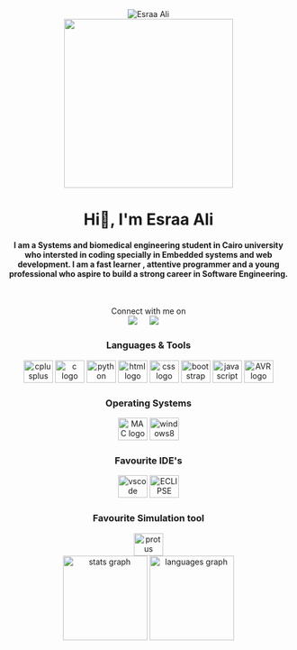 <!-- ### Hi there 👋 -->

<!--
**Esraa-alii/Esraa-alii** is a ✨ _special_ ✨ repository because its `README.md` (this file) appears on your GitHub profile.

Here are some ideas to get you started:

- 🔭 I’m currently working on ...
- 🌱 I’m currently learning ...
- 👯 I’m looking to collaborate on ...
- 🤔 I’m looking for help with ...
- 💬 Ask me about ...
- 📫 How to reach me: ...
- 😄 Pronouns: ...
- ⚡ Fun fact: ...
-->

<div align="center">
  <img src="https://komarev.com/ghpvc/?username=Esraa-alii&label=Profile%20views&color=0e75b6&style=flat" alt="Esraa Ali" />
</div>




<div align="center">
  <img height="300" src="https://cdn.dribbble.com/users/4055494/screenshots/15215756/media/d2b66c4ca0192aa26d103448b3d1518b.gif"  />
</div>





<h1 align="center">Hi👋, I'm Esraa Ali</h1>



<h4 align="center">I am a Systems and biomedical engineering student in Cairo university who intersted in coding specially in Embedded systems and web development. I am a fast learner , attentive programmer and a young professional who aspire to build a strong career in Software Engineering.</h4>
<br>

<p align="center">Connect with me on
<br>	
<a target="_blank" href="www.linkedin.com/in/esraa-ali-2754a61b0
"><img src="https://img.shields.io/badge/-LinkedIn-0077B5?style=for-the-badge&logo=Linkedin&logoColor=white"></img></a>
&emsp;
<a target="_blank" href="mailto:esraaaliiii4@gmail.com"
><img src="https://img.shields.io/badge/-Gmail-D14836?style=for-the-badge&logo=Gmail&logoColor=white"></img></a>
&emsp;

<br>
</p>




<div align="center">
    <h3>
        Languages & Tools
    </h3>
  <img src="https://cdn.jsdelivr.net/gh/devicons/devicon/icons/cplusplus/cplusplus-original.svg" height="40" width="52" alt="cplusplus logo"  />
  <img src="https://cdn.jsdelivr.net/gh/devicons/devicon/icons/c/c-original.svg" height="40" width="52" alt="c logo"  />
  <img src="https://cdn.jsdelivr.net/gh/devicons/devicon/icons/python/python-original.svg" height="40" width="52" alt="python logo"  />
   

  <img src="https://cdn-icons-png.flaticon.com/512/174/174854.png" height="40" width="52" alt="html logo"  />
  <img src="  https://cdn-icons-png.flaticon.com/512/732/732190.png" height="40" width="52" alt="css logo"  />
  <img src="  https://upload.wikimedia.org/wikipedia/commons/thumb/b/b2/Bootstrap_logo.svg/2560px-Bootstrap_logo.svg.png" height="40" width="52" alt="bootstrap logo"  />
  <img src="https://cdn.jsdelivr.net/gh/devicons/devicon/icons/javascript/javascript-original.svg" height="40" width="52" alt="javascript logo"  />

<img src="  https://upload.wikimedia.org/wikipedia/commons/thumb/9/96/Avr_logo.svg/1200px-Avr_logo.svg.png" height="40" width="52" alt="AVR logo"  />


  
</div>



<div align="center">
  <h3>
   	Operating Systems   
  </h3>
  <img src="https://freepngimg.com/thumb/macbook/70230-macos-apple-lion-system-mac-operating-logo-thumb.png" height="40" width="52" alt="MAC logo"  />
  <img src="https://cdn.jsdelivr.net/gh/devicons/devicon/icons/windows8/windows8-original.svg" height="40" width="52" alt="windows8 logo"  />
</div>



<div align="center">
    <h3>
        Favourite IDE's
    </h3>
  <img src="https://cdn.jsdelivr.net/gh/devicons/devicon/icons/vscode/vscode-original.svg" height="40" width="52" alt="vscode logo"  />
  <img src="https://cdn.freebiesupply.com/logos/large/2x/eclipse-11-logo-png-transparent.png" height="40" width="52" alt="ECLIPSE logo"  />
  
</div>

<div align="center">
    <h3>
        Favourite Simulation tool
    </h3>
  <img src="https://upload.wikimedia.org/wikipedia/en/5/5a/Proteus_Design_Suite_Atom_Logo.png" height="40" width="52" alt="protus logo"  />
  
  
</div>



<div align="center">
  <img src="https://github-readme-stats.vercel.app/api/top-langs/?username=Esraa-alii&langs_count=10&theme=tokyonight&layout=compact" height="150" alt="stats graph"  />
  <img src="https://github-readme-stats.vercel.app/api?username=Esraa-alii&show_icons=true&locale=en&theme=tokyonight&count_private=true" height="150" alt="languages graph"  />
</div>



